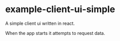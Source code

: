 # example-client-ui-simple

A simple client ui written in react.

When the app starts it attempts to request data.
